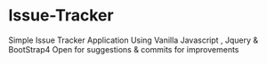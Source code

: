 # Issue-Tracker
Simple Issue Tracker Application Using Vanilla Javascript , Jquery & BootStrap4 
Open for suggestions & commits for improvements 

